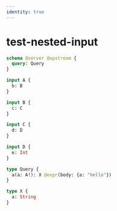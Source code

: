 ```yaml
---
identity: true
---
```


# test-nested-input

```graphql @config
schema @server @upstream {
  query: Query
}

input A {
  b: B
}

input B {
  c: C
}

input C {
  d: D
}

input D {
  e: Int
}

type Query {
  a(a: A!): X @expr(body: {a: "hello"})
}

type X {
  a: String
}
```
